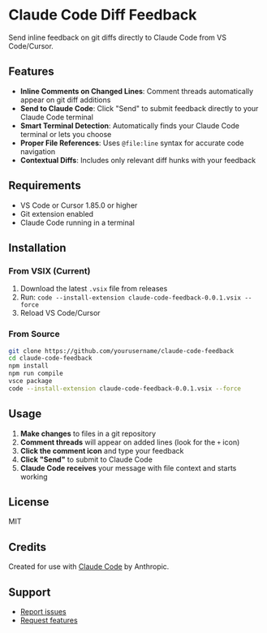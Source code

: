 # Claude Code Diff Feedback

Send inline feedback on git diffs directly to Claude Code from VS Code/Cursor.

## Features

- **Inline Comments on Changed Lines**: Comment threads automatically appear on git diff additions
- **Send to Claude Code**: Click "Send" to submit feedback directly to your Claude Code terminal
- **Smart Terminal Detection**: Automatically finds your Claude Code terminal or lets you choose
- **Proper File References**: Uses `@file:line` syntax for accurate code navigation
- **Contextual Diffs**: Includes only relevant diff hunks with your feedback

## Requirements

- VS Code or Cursor 1.85.0 or higher
- Git extension enabled
- Claude Code running in a terminal

## Installation

### From VSIX (Current)

1. Download the latest `.vsix` file from releases
2. Run: `code --install-extension claude-code-feedback-0.0.1.vsix --force`
3. Reload VS Code/Cursor

### From Source

```bash
git clone https://github.com/yourusername/claude-code-feedback
cd claude-code-feedback
npm install
npm run compile
vsce package
code --install-extension claude-code-feedback-0.0.1.vsix --force
```

## Usage

1. **Make changes** to files in a git repository
2. **Comment threads** will appear on added lines (look for the `+` icon)
3. **Click the comment icon** and type your feedback
4. **Click "Send"** to submit to Claude Code
5. **Claude Code receives** your message with file context and starts working

## License

MIT

## Credits

Created for use with [Claude Code](https://claude.com/claude-code) by Anthropic.

## Support

- [Report issues](https://github.com/yourusername/claude-code-feedback/issues)
- [Request features](https://github.com/yourusername/claude-code-feedback/issues/new)
